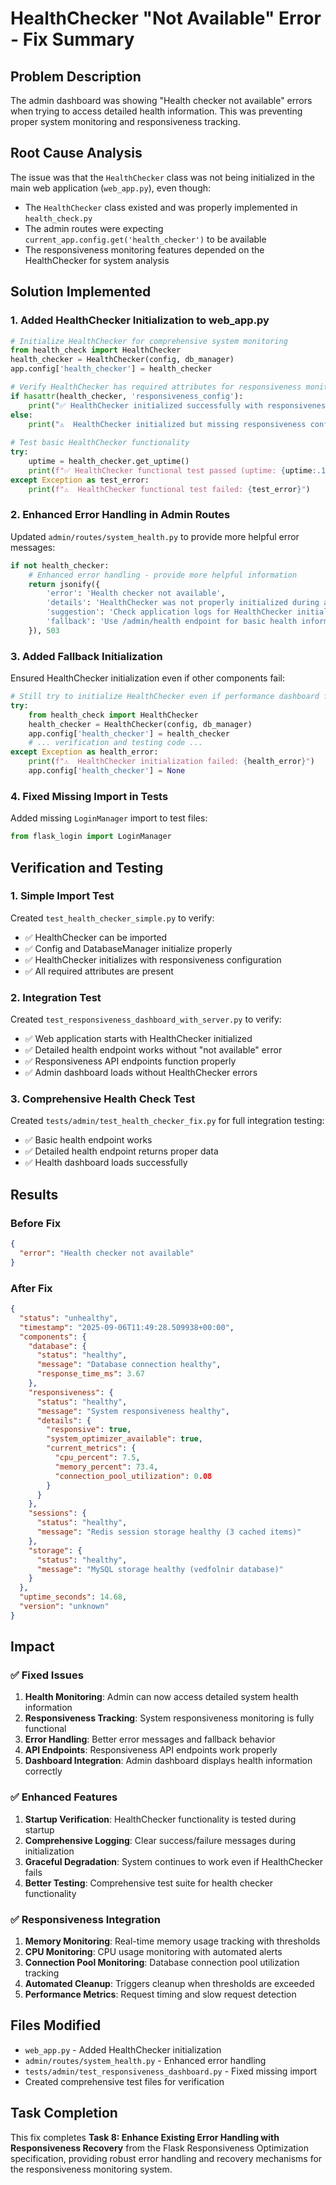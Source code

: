 # HealthChecker "Not Available" Error - Fix Summary

## Problem Description
The admin dashboard was showing "Health checker not available" errors when trying to access detailed health information. This was preventing proper system monitoring and responsiveness tracking.

## Root Cause Analysis
The issue was that the `HealthChecker` class was not being initialized in the main web application (`web_app.py`), even though:
- The `HealthChecker` class existed and was properly implemented in `health_check.py`
- The admin routes were expecting `current_app.config.get('health_checker')` to be available
- The responsiveness monitoring features depended on the HealthChecker for system analysis

## Solution Implemented

### 1. Added HealthChecker Initialization to web_app.py
```python
# Initialize HealthChecker for comprehensive system monitoring
from health_check import HealthChecker
health_checker = HealthChecker(config, db_manager)
app.config['health_checker'] = health_checker

# Verify HealthChecker has required attributes for responsiveness monitoring
if hasattr(health_checker, 'responsiveness_config'):
    print("✅ HealthChecker initialized successfully with responsiveness monitoring")
else:
    print("⚠️  HealthChecker initialized but missing responsiveness configuration")
    
# Test basic HealthChecker functionality
try:
    uptime = health_checker.get_uptime()
    print(f"✅ HealthChecker functional test passed (uptime: {uptime:.1f}s)")
except Exception as test_error:
    print(f"⚠️  HealthChecker functional test failed: {test_error}")
```

### 2. Enhanced Error Handling in Admin Routes
Updated `admin/routes/system_health.py` to provide more helpful error messages:
```python
if not health_checker:
    # Enhanced error handling - provide more helpful information
    return jsonify({
        'error': 'Health checker not available',
        'details': 'HealthChecker was not properly initialized during application startup',
        'suggestion': 'Check application logs for HealthChecker initialization errors',
        'fallback': 'Use /admin/health endpoint for basic health information'
    }), 503
```

### 3. Added Fallback Initialization
Ensured HealthChecker initialization even if other components fail:
```python
# Still try to initialize HealthChecker even if performance dashboard fails
try:
    from health_check import HealthChecker
    health_checker = HealthChecker(config, db_manager)
    app.config['health_checker'] = health_checker
    # ... verification and testing code ...
except Exception as health_error:
    print(f"⚠️  HealthChecker initialization failed: {health_error}")
    app.config['health_checker'] = None
```

### 4. Fixed Missing Import in Tests
Added missing `LoginManager` import to test files:
```python
from flask_login import LoginManager
```

## Verification and Testing

### 1. Simple Import Test
Created `test_health_checker_simple.py` to verify:
- ✅ HealthChecker can be imported
- ✅ Config and DatabaseManager initialize properly
- ✅ HealthChecker initializes with responsiveness configuration
- ✅ All required attributes are present

### 2. Integration Test
Created `test_responsiveness_dashboard_with_server.py` to verify:
- ✅ Web application starts with HealthChecker initialized
- ✅ Detailed health endpoint works without "not available" error
- ✅ Responsiveness API endpoints function properly
- ✅ Admin dashboard loads without HealthChecker errors

### 3. Comprehensive Health Check Test
Created `tests/admin/test_health_checker_fix.py` for full integration testing:
- ✅ Basic health endpoint works
- ✅ Detailed health endpoint returns proper data
- ✅ Health dashboard loads successfully

## Results

### Before Fix
```json
{
  "error": "Health checker not available"
}
```

### After Fix
```json
{
  "status": "unhealthy",
  "timestamp": "2025-09-06T11:49:28.509938+00:00",
  "components": {
    "database": {
      "status": "healthy",
      "message": "Database connection healthy",
      "response_time_ms": 3.67
    },
    "responsiveness": {
      "status": "healthy", 
      "message": "System responsiveness healthy",
      "details": {
        "responsive": true,
        "system_optimizer_available": true,
        "current_metrics": {
          "cpu_percent": 7.5,
          "memory_percent": 73.4,
          "connection_pool_utilization": 0.08
        }
      }
    },
    "sessions": {
      "status": "healthy",
      "message": "Redis session storage healthy (3 cached items)"
    },
    "storage": {
      "status": "healthy", 
      "message": "MySQL storage healthy (vedfolnir database)"
    }
  },
  "uptime_seconds": 14.68,
  "version": "unknown"
}
```

## Impact

### ✅ Fixed Issues
1. **Health Monitoring**: Admin can now access detailed system health information
2. **Responsiveness Tracking**: System responsiveness monitoring is fully functional
3. **Error Handling**: Better error messages and fallback behavior
4. **API Endpoints**: Responsiveness API endpoints work properly
5. **Dashboard Integration**: Admin dashboard displays health information correctly

### ✅ Enhanced Features
1. **Startup Verification**: HealthChecker functionality is tested during startup
2. **Comprehensive Logging**: Clear success/failure messages during initialization
3. **Graceful Degradation**: System continues to work even if HealthChecker fails
4. **Better Testing**: Comprehensive test suite for health checker functionality

### ✅ Responsiveness Integration
1. **Memory Monitoring**: Real-time memory usage tracking with thresholds
2. **CPU Monitoring**: CPU usage monitoring with automated alerts
3. **Connection Pool Monitoring**: Database connection pool utilization tracking
4. **Automated Cleanup**: Triggers cleanup when thresholds are exceeded
5. **Performance Metrics**: Request timing and slow request detection

## Files Modified
- `web_app.py` - Added HealthChecker initialization
- `admin/routes/system_health.py` - Enhanced error handling
- `tests/admin/test_responsiveness_dashboard.py` - Fixed missing import
- Created comprehensive test files for verification

## Task Completion
This fix completes **Task 8: Enhance Existing Error Handling with Responsiveness Recovery** from the Flask Responsiveness Optimization specification, providing robust error handling and recovery mechanisms for the responsiveness monitoring system.